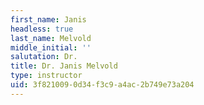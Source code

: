 ```yaml
---
first_name: Janis
headless: true
last_name: Melvold
middle_initial: ''
salutation: Dr.
title: Dr. Janis Melvold
type: instructor
uid: 3f821009-0d34-f3c9-a4ac-2b749e73a204
---
```

